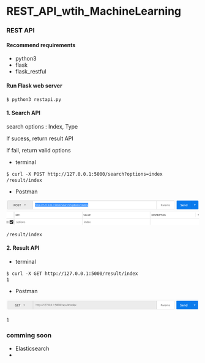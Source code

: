 # REST_API_wtih_MachineLearning

### REST API

#### Recommend requirements

- python3
- flask
- flask_restful

#### Run Flask web server

```buildoutcfg
$ python3 restapi.py
``` 

#### 1. Search API

search options : Index, Type

If sucess, return result API

If fail, return valid options

- terminal

```
$ curl -X POST http://127.0.0.1:5000/search?options=index
/result/index
```

- Postman 

![alt text](/image/postman.png "cover_image")

```buildoutcfg
/result/index
```


#### 2. Result API

- terminal

```
$ curl -X GET http://127.0.0.1:5000/result/index
1
```

- Postman 

![alt text](/image/postman2.png "cover_image")

```buildoutcfg
1
```


### comming soon

- Elasticsearch
- 



